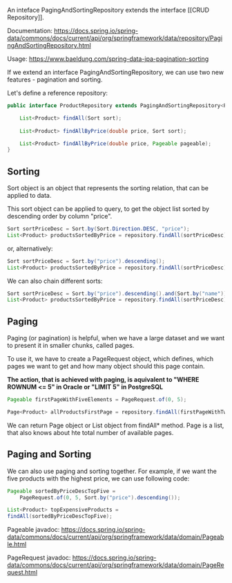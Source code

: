 An inteface PagingAndSortingRepository extends the interface [[CRUD Repository]].

Documentation: https://docs.spring.io/spring-data/commons/docs/current/api/org/springframework/data/repository/PagingAndSortingRepository.html

Usage: https://www.baeldung.com/spring-data-jpa-pagination-sorting

If we extend an interface PagingAndSortingRepository, we can use two new features - pagination and sorting.

Let's define a reference repository:
```java
public interface ProductRepository extends PagingAndSortingRepository<Product, Integer> {

    List<Product> findAll(Sort sort);
    
	List<Product> findAllByPrice(double price, Sort sort);

	List<Product> findAllByPrice(double price, Pageable pageable);
}
```

## Sorting
Sort object is an object that represents the sorting relation, that can be applied to data.

This sort object can be applied to query, to get the object list sorted by descending order by column "price".
```java
Sort sortPriceDesc = Sort.by(Sort.Direction.DESC, "price");
List<Product> productsSortedByPrice = repository.findAll(sortPriceDesc);
```

or, alternatively:

```java
Sort sortPriceDesc = Sort.by("price").descending();
List<Product> productsSortedByPrice = repository.findAll(sortPriceDesc);
```

We can also chain different sorts:

```java
Sort sortPriceDesc = Sort.by("price").descending().and(Sort.by("name"));
List<Product> productsSortedByPrice = repository.findAll(sortPriceDesc);
```

## Paging
Paging (or pagination) is helpful, when we have a large dataset and we want to present it in smaller chunks, called pages.

To use it, we have to create a PageRequest object, which defines, which pages we want to get and how many object should this page contain.

**The action, that is achieved with paging, is aquivalent to "WHERE ROWNUM <= 5" in Oracle or "LIMIT 5" in PostgreSQL**

```java
Pageable firstPageWithFiveElements = PageRequest.of(0, 5);

Page<Product> allProductsFirstPage = repository.findAll(firstPageWithTwoElements);

```

We can return Page object or List object from findAll* method. Page is a list, that also knows about hte total number of available pages.

## Paging and Sorting
We can also use paging and sorting together. For example, if we want the five products with the highest price, we can use following code:

```java
Pageable sortedByPriceDescTopFive = 
	PageRequest.of(0, 5, Sort.by("price").descending());

List<Product> topExpensiveProducts = 
findAll(sortedByPriceDescTopFive);
```


Pageable javadoc: https://docs.spring.io/spring-data/commons/docs/current/api/org/springframework/data/domain/Pageable.html

PageRequest javadoc: https://docs.spring.io/spring-data/commons/docs/current/api/org/springframework/data/domain/PageRequest.html